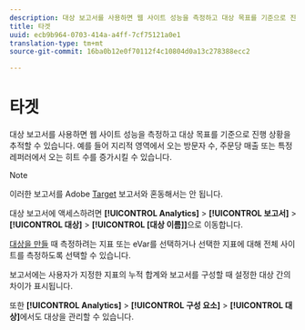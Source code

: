 ```yaml
---
description: 대상 보고서를 사용하면 웹 사이트 성능을 측정하고 대상 목표를 기준으로 진행 상황을 추적할 수 있습니다. 예를 들어 지리적 영역에서 오는 방문자 수, 주문당 매출 또는 특정 레퍼러에서 오는 히트 수를 증가시킬 수 있습니다.
title: 타겟
uuid: ecb9b964-0703-414a-a4ff-7cf75121a0e1
translation-type: tm+mt
source-git-commit: 16ba0b12e0f70112f4c10804d0a13c278388ecc2

---
```



# 타겟

대상 보고서를 사용하면 웹 사이트 성능을 측정하고 대상 목표를 기준으로 진행 상황을 추적할 수 있습니다. 예를 들어 지리적 영역에서 오는 방문자 수, 주문당 매출 또는 특정 레퍼러에서 오는 히트 수를 증가시킬 수 있습니다.

>[!NOTE]
>
>이러한 보고서를 Adobe [Target](/help/components/c-variables/dimensionslist/reports-tnt.md#topic_EBC899DB84A84780A1B8EE95C6C4CF18) 보고서와 혼동해서는 안 됩니다.

대상 보고서에 액세스하려면 **[!UICONTROL Analytics]** > **[!UICONTROL 보고서]** > **[!UICONTROL 대상]** > **[!UICONTROL [대상 이름]]**&#x200B;으로 이동합니다.

[대상을 만들](https://marketing.adobe.com/resources/help/ko_KR/sc/user/targets.html) 때 측정하려는 지표 또는 eVar를 선택하거나 선택한 지표에 대해 전체 사이트를 측정하도록 선택할 수 있습니다.

보고서에는 사용자가 지정한 지표의 누적 합계와 보고서를 구성할 때 설정한 대상 간의 차이가 표시됩니다.

또한 **[!UICONTROL Analytics]** > **[!UICONTROL 구성 요소]** > **[!UICONTROL 대상]**&#x200B;에서도 대상을 관리할 수 있습니다.

